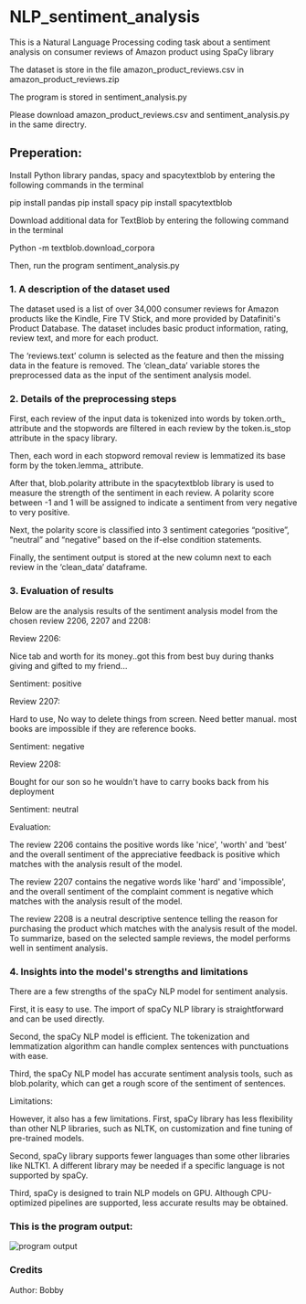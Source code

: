 # NLP_sentiment_analysis

This is a Natural Language Processing coding task about a sentiment analysis on consumer reviews of Amazon product using SpaCy library

The dataset is store in the file amazon_product_reviews.csv in amazon_product_reviews.zip

The program is stored in sentiment_analysis.py

Please download amazon_product_reviews.csv and sentiment_analysis.py in the same directry.


## Preperation:

Install Python library pandas, spacy and spacytextblob by entering the following commands in the terminal

pip install pandas
pip install spacy
pip install spacytextblob

Download additional data for TextBlob by entering the following command in the terminal

Python -m textblob.download_corpora

Then, run the program sentiment_analysis.py

### 1. A description of the dataset used

The dataset used is a list of over 34,000 consumer reviews for Amazon products like
the Kindle, Fire TV Stick, and more provided by Datafiniti's Product Database. The
dataset includes basic product information, rating, review text, and more for each
product.

The ‘reviews.text’ column is selected as the feature and then the missing data in the
feature is removed. The ‘clean_data’ variable stores the preprocessed data as the
input of the sentiment analysis model.


### 2. Details of the preprocessing steps

First, each review of the input data is tokenized into words by token.orth_ attribute
and the stopwords are filtered in each review by the token.is_stop attribute in the
spacy library.

Then, each word in each stopword removal review is lemmatized its base form by
the token.lemma_ attribute.

After that, blob.polarity attribute in the spacytextblob library is used to measure the
strength of the sentiment in each review. A polarity score between -1 and 1 will be
assigned to indicate a sentiment from very negative to very positive.

Next, the polarity score is classified into 3 sentiment categories “positive”, “neutral”
and “negative” based on the if-else condition statements.

Finally, the sentiment output is stored at the new column next to each review in the
‘clean_data’ dataframe.


### 3. Evaluation of results

Below are the analysis results of the sentiment analysis model from the chosen
review 2206, 2207 and 2208:

Review 2206:

Nice tab and worth for its money..got this from best buy during thanks giving and
gifted to my friend...

Sentiment: positive

Review 2207:

Hard to use, No way to delete things from screen. Need better manual. most books
are impossible if they are reference books.

Sentiment: negative

Review 2208:

Bought for our son so he wouldn't have to carry books back from his deployment

Sentiment: neutral

Evaluation:

The review 2206 contains the positive words like 'nice', 'worth' and 'best’ and the
overall sentiment of the appreciative feedback is positive which matches with the
analysis result of the model.

The review 2207 contains the negative words like 'hard' and 'impossible', and the
overall sentiment of the complaint comment is negative which matches with the
analysis result of the model.

The review 2208 is a neutral descriptive sentence telling the reason for purchasing
the product which matches with the analysis result of the model.
To summarize, based on the selected sample reviews, the model performs well in
sentiment analysis.


### 4. Insights into the model's strengths and limitations

There are a few strengths of the spaCy NLP model for sentiment analysis.

First, it is easy to use. The import of spaCy NLP library is straightforward and can be
used directly.

Second, the spaCy NLP model is efficient. The tokenization and lemmatization
algorithm can handle complex sentences with punctuations with ease.

Third, the spaCy NLP model has accurate sentiment analysis tools, such as
blob.polarity, which can get a rough score of the sentiment of sentences.

Limitations:

However, it also has a few limitations.
First, spaCy library has less flexibility than other NLP libraries, such as NLTK, on
customization and fine tuning of pre-trained models.

Second, spaCy library supports fewer languages than some other libraries like
NLTK1. A different library may be needed if a specific language is not supported by
spaCy.

Third, spaCy is designed to train NLP models on GPU. Although CPU-optimized
pipelines are supported, less accurate results may be obtained.

### This is the program output:
![program output](https://github.com/lwtb7801/codingTask_NLP_sentiment_analysis/assets/163464647/3cae59f5-3a29-46cd-8902-54be97732ca4)


### Credits 

Author: Bobby
